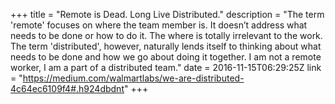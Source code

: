 +++
title = "Remote is Dead. Long Live Distributed."
description = "The term 'remote' focuses on where the team member is. It doesn’t address what needs to be done or how to do it. The where is totally irrelevant to the work. The term 'distributed', however, naturally lends itself to thinking about what needs to be done and how we go about doing it together. I am not a remote worker, I am a part of a distributed team."
date = 2016-11-15T06:29:25Z
link = "https://medium.com/walmartlabs/we-are-distributed-4c64ec6109f4#.h924dbdnt"
+++
